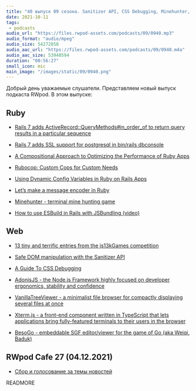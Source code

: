```yaml
---
title: "40 выпуск 09 сезона. Sanitizer API, CSS Debugging, Minehunter, AdonisJS, VanillaTreeViewer, Xterm.js и прочее"
date: 2021-10-11
tags:
 - podcasts
audio_url: "https://files.rwpod-assets.com/podcasts/09/0940.mp3"
audio_format: "audio/mpeg"
audio_size: 54272858
audio_aac_url: "https://files.rwpod-assets.com/podcasts/09/0940.m4a"
audio_aac_size: 53940594
duration: "00:56:27"
small_icon: mic
main_image: "/images/static/09/0940.png"
---
```


Добрый день уважаемые слушатели. Представляем новый выпуск подкаста RWpod. В этом выпуске:

## Ruby

 - [Rails 7 adds ActiveRecord::QueryMethods#in_order_of to return query results in a particular sequence](https://blog.saeloun.com/2021/10/05/rails-7-activerecord-adds-in_order_of-method)
 - [Rails 7 adds SSL support for postgresql in bin/rails dbconsole](https://blog.saeloun.com/2021/10/06/rails-7-add-ssl-support-postgresql-dbconsole)
 - [A Compositional Approach to Optimizing the Performance of Ruby Apps](https://noteflakes.com/articles/2021-10-05-a-compositional-approach-to-ruby-performance)
 - [Rubocop: Custom Cops for Custom Needs](https://thoughtbot.com/blog/rubocop-custom-cops-for-custom-needs)


 - [Using Dynamic Config Variables in Ruby on Rails Apps](https://pawelurbanek.com/rails-dynamic-config)
 - [Let’s make a message encoder in Ruby](https://medium.com/zendesk-engineering/lets-make-a-message-encoder-in-ruby-1bbca8065f62)
 - [Minehunter - terminal mine hunting game](https://github.com/piotrmurach/minehunter)
 - [How to use ESBuild in Rails with JSBundling (video)](https://gorails.com/episodes/esbuild-jsbundling-rails)

## Web

 - [13 tiny and terrific entries from the js13kGames competition](https://github.blog/2021-10-05-13-tiny-and-terrific-entries-from-the-js13kgames-competition/)
 - [Safe DOM manipulation with the Sanitizer API](https://web.dev/sanitizer/)
 - [A Guide To CSS Debugging](https://www.smashingmagazine.com/2021/10/guide-debugging-css/)


 - [AdonisJS - the Node.js Framework highly focused on developer ergonomics, stability and confidence](https://adonisjs.com/)
 - [VanillaTreeViewer - a minimalist file browser for compactly displaying several files at once](https://abhchand.me/vanilla-tree-viewer/)
 - [Xterm.js - a front-end component written in TypeScript that lets applications bring fully-featured terminals to their users in the browser](https://xtermjs.org/)
 - [BesoGo - embeddable SGF editor/viewer for the game of Go (aka Weiqi, Baduk)](https://github.com/yewang/besogo)

## RWpod Cafe 27 (04.12.2021)

 - [Сбор и голосование за темы новостей](https://github.com/rwpod/cafe-discussions/discussions/12)


READMORE
